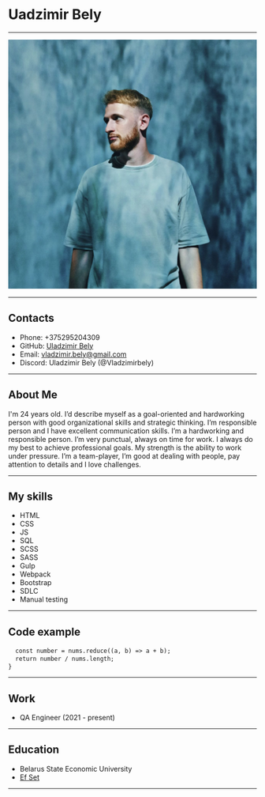 # Uadzimir Bely

---

![photo](./img/photo.jpg)

---

## Contacts

- Phone: +375295204309
- GitHub: [Uladzimir Bely](https://github.com/Vladzimirbely)
- Email: vladzimir.bely@gmail.com
- Discord: Uladzimir Bely (@Vladzimirbely)

---

## About Me

I'm 24 years old. I’d describe myself as a goal-oriented and hardworking person with good organizational skills and strategic thinking. I’m responsible person and I have excellent communication skills. I’m a hardworking and responsible person. I’m very punctual, always on time for work. I always do my best to achieve professional goals. My strength is the ability to work under pressure. I’m a team-player, I’m good at dealing with people, pay attention to details and I love challenges.

---

## My skills

- HTML
- CSS
- JS
- SQL
- SCSS
- SASS
- Gulp
- Webpack
- Bootstrap
- SDLC
- Manual testing

---

## Code example

```const findAverage = function (nums) {
  const number = nums.reduce((a, b) => a + b);
  return number / nums.length;
}
```

---

## Work

- QA Engineer (2021 - present)

---

## Education

- Belarus State Economic University
- [Ef Set](https://www.efset.org/cert/nLqibP)

---
